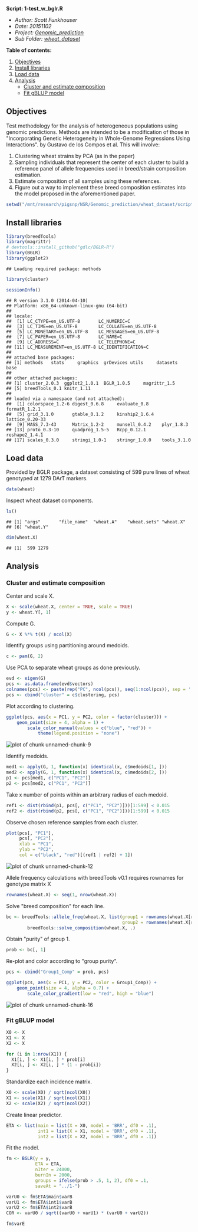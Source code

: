 **Script: 1-test_w_bglr.R**

- *Author: Scott Funkhouser*
- *Date: 20151102*
- *Project: [Genomic_prediction](../../../README.md)*
- *Sub Folder: [wheat_dataset](../../wheat_dataset.md)*

**Table of contents:**

1. [Objectives](#objectives)
2. [Install libraries](#install-libraries)
3. [Load data](#load-data)
4. [Analysis](#analysis)
	- [Cluster and estimate composition](#cluster-and-estimate-composition)
	- [Fit gBLUP model](#fit-gblup-model)

## Objectives
Test methodology for the analysis of heterogeneous populations using genomic predictions.
Methods are intended to be a modification of those in
"Incorporating Genetic Heterogeneity in Whole-Genome Regressions Using Interactions".
by Gustavo de los Compos et al. This will involve:

1. Clustering wheat strains by PCA (as in the paper)
2. Sampling individuals that represent the center of each cluster to build a reference panel of
	allele frequencies used in breed/strain composition estimation.
3. Estimate composition of all samples using these references.
4. Figure out a way to implement these breed composition estimates into the model proposed in the
	aforementioned paper.


```r
setwd("/mnt/research/pigsnp/NSR/Genomic_prediction/wheat_dataset/scripts")
```

## Install libraries


```r
library(breedTools)
library(magrittr)
# devtools::install_github("gdlc/BGLR-R")
library(BGLR)
library(ggplot2)
```

```
## Loading required package: methods
```

```r
library(cluster)

sessionInfo()
```

```
## R version 3.1.0 (2014-04-10)
## Platform: x86_64-unknown-linux-gnu (64-bit)
## 
## locale:
##  [1] LC_CTYPE=en_US.UTF-8       LC_NUMERIC=C              
##  [3] LC_TIME=en_US.UTF-8        LC_COLLATE=en_US.UTF-8    
##  [5] LC_MONETARY=en_US.UTF-8    LC_MESSAGES=en_US.UTF-8   
##  [7] LC_PAPER=en_US.UTF-8       LC_NAME=C                 
##  [9] LC_ADDRESS=C               LC_TELEPHONE=C            
## [11] LC_MEASUREMENT=en_US.UTF-8 LC_IDENTIFICATION=C       
## 
## attached base packages:
## [1] methods   stats     graphics  grDevices utils     datasets  base     
## 
## other attached packages:
## [1] cluster_2.0.3  ggplot2_1.0.1  BGLR_1.0.5     magrittr_1.5  
## [5] breedTools_0.1 knitr_1.11    
## 
## loaded via a namespace (and not attached):
##  [1] colorspace_1.2-6 digest_0.6.8     evaluate_0.8     formatR_1.2.1   
##  [5] grid_3.1.0       gtable_0.1.2     kinship2_1.6.4   lattice_0.20-33 
##  [9] MASS_7.3-43      Matrix_1.2-2     munsell_0.4.2    plyr_1.8.3      
## [13] proto_0.3-10     quadprog_1.5-5   Rcpp_0.12.1      reshape2_1.4.1  
## [17] scales_0.3.0     stringi_1.0-1    stringr_1.0.0    tools_3.1.0
```

## Load data
Provided by BGLR package, a dataset consisting of 599 pure lines of wheat genotyped
	at 1279 DArT markers.


```r
data(wheat)
```

Inspect wheat dataset components.


```r
ls()
```

```
## [1] "args"       "file_name"  "wheat.A"    "wheat.sets" "wheat.X"   
## [6] "wheat.Y"
```

```r
dim(wheat.X)
```

```
## [1]  599 1279
```

## Analysis
### Cluster and estimate composition
Center and scale X.


```r
X <- scale(wheat.X, center = TRUE, scale = TRUE)
y <- wheat.Y[, 1]
```

Compute G.


```r
G <- X %*% t(X) / ncol(X)
```

Identify groups using partitioning around medoids.


```r
c <- pam(G, 2)
```

Use PCA to separate wheat groups as done previously.


```r
evd <- eigen(G)
pcs <- as.data.frame(evd$vectors)
colnames(pcs) <- paste(rep("PC", ncol(pcs)), seq(1:ncol(pcs)), sep = '')
pcs <- cbind("cluster" = c$clustering, pcs)
```

Plot according to clustering.


```r
ggplot(pcs, aes(x = PC1, y = PC2, color = factor(cluster))) +
	geom_point(size = 4, alpha = 1) + 
		scale_color_manual(values = c("blue", "red")) + 
			theme(legend.position = "none")
```

![plot of chunk unnamed-chunk-9](figure/unnamed-chunk-9-1.png) 

Identify medoids.


```r
med1 <- apply(G, 1, function(x) identical(x, c$medoids[1, ]))
med2 <- apply(G, 1, function(x) identical(x, c$medoids[2, ]))
p1 <- pcs[med1, c("PC1", "PC2")]
p2 <- pcs[med2, c("PC1", "PC2")]
```

Take x number of points within an arbitrary radius of each medoid.


```r
ref1 <- dist(rbind(p1, pcs[, c("PC1", "PC2")]))[1:599] < 0.015
ref2 <- dist(rbind(p2, pcs[, c("PC1", "PC2")]))[1:599] < 0.015
```

Observe chosen reference samples from each cluster.


```r
plot(pcs[, "PC1"],
	 pcs[, "PC2"],
	 xlab = "PC1",
	 ylab = "PC2",
	 col = c("black", "red")[(ref1 | ref2) + 1])
```

![plot of chunk unnamed-chunk-12](figure/unnamed-chunk-12-1.png) 

Allele frequency calculations with breedTools v0.1 requires rownames for genotype matrix X


```r
rownames(wheat.X) <- seq(1, nrow(wheat.X))
```

Solve "breed composition" for each line.


```r
bc <- breedTools::allele_freq(wheat.X, list(group1 = rownames(wheat.X[ref1, ]),
									  	  	group2 = rownames(wheat.X[ref2, ]))) %>%
		breedTools::solve_composition(wheat.X, .)
```

Obtain "purity" of group 1.


```r
prob <- bc[, 1]
```

Re-plot and color according to "group purity".


```r
pcs <- cbind("Group1_Comp" = prob, pcs)

ggplot(pcs, aes(x = PC1, y = PC2, color = Group1_Comp)) +
	geom_point(size = 4, alpha = 0.7) +
		scale_color_gradient(low = "red", high = "blue")
```

![plot of chunk unnamed-chunk-16](figure/unnamed-chunk-16-1.png) 

### Fit gBLUP model


```r
X0 <- X
X1 <- X
X2 <- X

for (i in 1:nrow(X1)) { 
  X1[i, ] <- X1[i, ] * prob[i]
  X2[i, ] <- X2[i, ] * (1 - prob[i])
}
```

Standardize each incidence matrix.


```r
X0 <- scale(X0) / sqrt(ncol(X0))
X1 <- scale(X1) / sqrt(ncol(X1))
X2 <- scale(X2) / sqrt(ncol(X2))
```

Create linear predictor.


```r
ETA <- list(main = list(X = X0, model = 'BRR', df0 = .1),
  		    int1 = list(X = X1, model = 'BRR', df0 = .1),
  		    int2 = list(X = X2, model = 'BRR', df0 = .1))
```

Fit the model.


```r
fm <- BGLR(y = y,
		   ETA = ETA,
		   nIter = 24000,
		   burnIn = 2000,
		   groups = ifelse(prob > .5, 1, 2), df0 = .1,
		   saveAt = "../1-")

varU0 <- fm$ETA$main$varB
varU1 <- fm$ETA$int1$varB
varU2 <- fm$ETA$int2$varB
COR <- varU0 / sqrt((varU0 + varU1) * (varU0 + varU2))

fm$varE
```

